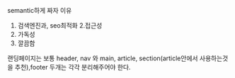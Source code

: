 semantic하게 짜자
이유

1. 검색엔진과, seo최적화 2.접근성
2. 가독성
3. 깔끔함

랜딩페이지는 보통
header, nav 와 main, article, section(article안에서 사용하는것을 추천),footer
두개는 각각 분리해주어야 한다.
